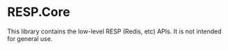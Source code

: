 # RESP.Core

This library contains the low-level RESP (Redis, etc) APIs. It is not intended for general use.